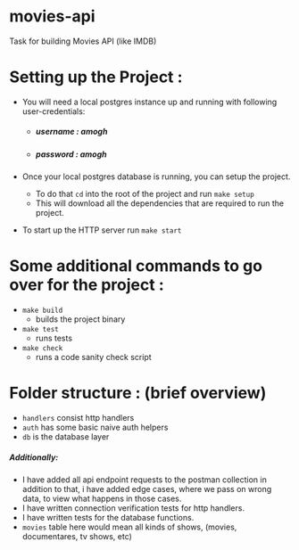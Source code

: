 # movies-api
Task for building Movies API (like IMDB)

# Setting up the Project :
- You will need a local postgres instance up and running with following user-credentials:
  -  ##### username : amogh 
  -  ##### password : amogh 

- Once your local postgres database is running, you can setup the project.
  - To do that `cd` into the root of the project and run 
    `make setup`
  - This will download all the dependencies that are required to run the project.

- To start up the HTTP server run `make start`

# Some additional commands to go over for the project :
- `make build`
  - builds the project binary
- `make test`
  - runs tests
- `make check`
  - runs a code sanity check script

# Folder structure : (brief overview)
- `handlers` consist http handlers
- `auth` has some basic naive auth helpers
- `db` is the database layer

##### Additionally:
- I have added all api endpoint requests to the postman collection in addition to that, i have added edge cases, where we pass on wrong data, to 
  view what happens in those cases.
- I have written connection verification tests for http handlers.
- I have written tests for the database functions.
- `movies` table here would mean all kinds of shows, (movies, documentares, tv shows, etc)